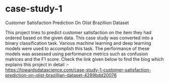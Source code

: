 # case-study-1

Customer Satisfaction Prediction On Olist Brazillion Dataset

This project tries to predict customer satisfaction on the item they had ordered based
on the given data. This case study was converted into a binary classification task.
Various machine learning and deep learning models were used to accomplish this
task. The performance of these models was assessed using performance metrics such
as confusion matrices and the F1 score.
Check the link given below to find the blog which explains this project in detail :-<br>
https://towardsdatascience.com/case-study-1-customer-satisfaction-prediction-on-olist-brazillian-dataset-4289bdd20076
